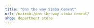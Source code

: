 ```yaml
---
title: "Onn the way Simba Cement"
url: /nairobi/onn-the-way-simba-cement/
shop: department store
---
```

